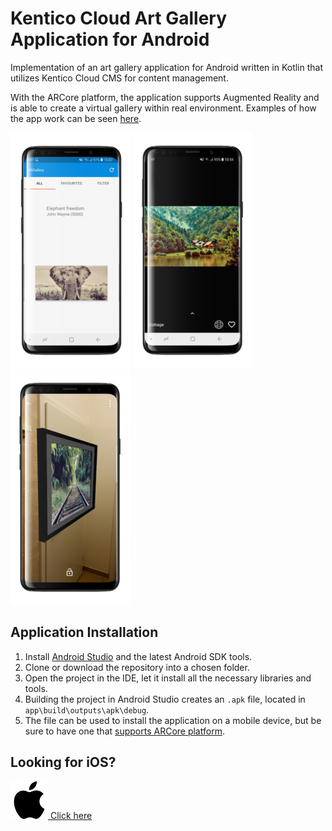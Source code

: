 # Kentico Cloud Art Gallery Application for Android

Implementation of an art gallery application for Android written in Kotlin that utilizes Kentico Cloud CMS for content management. 

With the ARCore platform, the application supports Augmented Reality and is able to create a virtual gallery within real environment.
Examples of how the app work can be seen [here](https://is.muni.cz/th/yabmm/videos.zip).

![list](./screenshots/argalleryList.png)
![detail](./screenshots/argalleryDetail.png)
![ar](./screenshots/argalleryWall.png)

## Application Installation

1. Install [Android Studio](https://developer.android.com/studio/) and the latest Android SDK tools. 
2. Clone or download the repository into a chosen folder. 
3. Open the project in the IDE, let it install all the necessary libraries and tools. 
4. Building the project in Android Studio creates an `.apk` file, located in `app\build\outputs\apk\debug`.
5. The file can be used to install the application on a mobile device, but be sure to have one that [supports ARCore platform](https://developers.google.com/ar/discover/supported-devices).

## Looking for iOS?

[![Apple iOS](./screenshots/apple.jpg) Click here](https://github.com/Kentico/argallery-ios)
